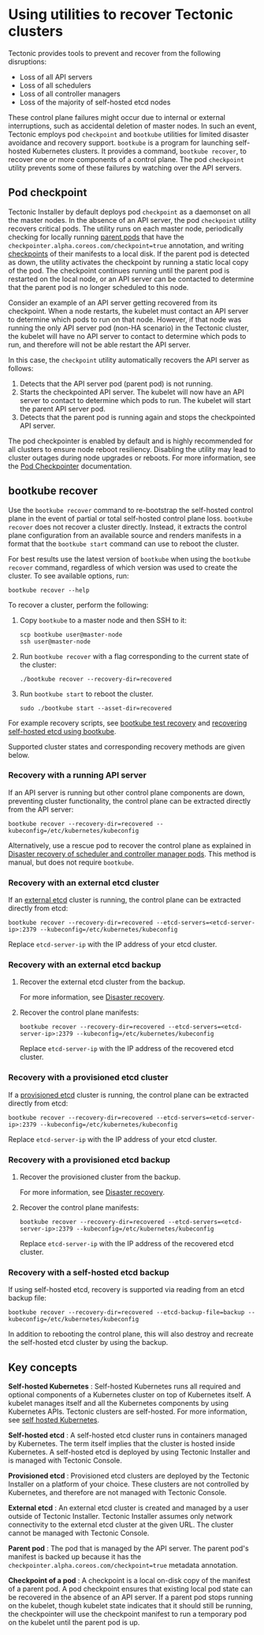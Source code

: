 # Using utilities to recover Tectonic clusters

Tectonic provides tools to prevent and recover from the following disruptions:

* Loss of all API servers
* Loss of all schedulers
* Loss of all controller managers
* Loss of the majority of self-hosted etcd nodes

These control plane failures might occur due to internal or external interruptions, such as accidental deletion of master nodes. In such an event, Tectonic employs pod `checkpoint` and `bootkube`  utilities for limited disaster avoidance and recovery support. `bootkube` is a program for launching self-hosted Kubernetes clusters. It provides a command, `bootkube recover`, to recover one or more components of a control plane. The pod `checkpoint` utility prevents some of these failures by watching over the API servers.

## Pod checkpoint

Tectonic Installer by default deploys pod `checkpoint` as a daemonset on all the master nodes. In the absence of an API server, the pod `checkpoint` utility recovers critical pods. The utility runs on each master node, periodically checking for locally running [parent pods][parent-pod] that have the `checkpointer.alpha.coreos.com/checkpoint=true` annotation, and writing [checkpoints][checkpoint] of their manifests to a local disk. If the parent pod is detected as down, the utility activates the checkpoint by running a static local copy of the pod. The checkpoint continues running until the parent pod is restarted on the local node, or an API server can be contacted to determine that the parent pod is no longer scheduled to this node.

Consider an example of an API server getting recovered from its checkpoint. When a node restarts, the kubelet must contact an API server to determine which pods to run on that node. However, if that node was running the only API server pod (non-HA scenario) in the Tectonic cluster, the kubelet will have no API server to contact to determine which pods to run, and therefore will not be able restart the API server.

In this case, the `checkpoint` utility automatically recovers the API server as follows:

1. Detects that the API server pod (parent pod) is not running.
2. Starts the checkpointed API server. The kubelet will now have an API server to contact to determine which pods to run. The kubelet will start the parent API server pod.
3. Detects that the parent pod is running again and stops the checkpointed API server.

The pod checkpointer is enabled by default and is highly recommended for all clusters to ensure node reboot resiliency. Disabling the utility may lead to cluster outages during node upgrades or reboots. For more information, see the [Pod Checkpointer][pod-checkpointer] documentation.

## bootkube recover

Use the `bootkube recover` command to re-bootstrap the self-hosted control plane in the event of partial or total self-hosted control plane loss. `bootkube recover` does not recover a cluster directly. Instead, it extracts the control plane configuration from an available source and renders manifests in a format that the `bootkube start` command can use to reboot the cluster.

For best results use the latest version of `bootkube` when using the `bootkube recover` command, regardless of which version was used to create the cluster. To see available options, run:

`bootkube recover --help`

To recover a cluster, perform the following:

1. Copy `bootkube` to a master node and then SSH to it:

     ```
     scp bootkube user@master-node
     ssh user@master-node
     ```

2. Run `bootkube recover` with a flag corresponding to the current state of the cluster:  

    `./bootkube recover --recovery-dir=recovered`

3. Run `bootkube start` to reboot the cluster.

    `sudo ./bootkube start --asset-dir=recovered`

For example recovery scripts, see [bootkube test recovery][bootkube-test-recovery] and [recovering self-hosted etcd using bootkube][bootkube-test-recovery-self-hosted-etcd].

Supported cluster states and corresponding recovery methods are given below.

### Recovery with a running API server

If an API server is running but other control plane components are down, preventing cluster functionality, the control plane can be extracted directly from the API server:

```
bootkube recover --recovery-dir=recovered --kubeconfig=/etc/kubernetes/kubeconfig
```
Alternatively, use a rescue pod to recover the control plane as explained in [Disaster recovery of scheduler and controller manager pods][controller-recovery]. This method is manual, but does not require `bootkube`.

### Recovery with an external etcd cluster

If an [external etcd][external-etcd] cluster is running, the control plane can be extracted directly from etcd:

```
bootkube recover --recovery-dir=recovered --etcd-servers=<etcd-server-ip>:2379 --kubeconfig=/etc/kubernetes/kubeconfig
```

Replace `etcd-server-ip` with the IP address of your etcd cluster.

### Recovery with an external etcd backup

1. Recover the external etcd cluster from the backup.

   For more information, see [Disaster recovery][disaster-recovery-etcd].

2. Recover the control plane manifests:

    ```
    bootkube recover --recovery-dir=recovered --etcd-servers=<etcd-server-ip>:2379 --kubeconfig=/etc/kubernetes/kubeconfig
    ```

    Replace `etcd-server-ip` with the IP address of the recovered etcd cluster.

### Recovery with a provisioned etcd cluster

If a [provisioned etcd][provisioned-etcd] cluster is running, the control plane can be extracted directly from etcd:

```
bootkube recover --recovery-dir=recovered --etcd-servers=<etcd-server-ip>:2379 --kubeconfig=/etc/kubernetes/kubeconfig
```

Replace `etcd-server-ip` with the IP address of your etcd cluster.

### Recovery with a provisioned etcd backup

1. Recover the provisioned cluster from the backup.

   For more information, see [Disaster recovery][disaster-recovery-etcd].

2. Recover the control plane manifests:

    ```
    bootkube recover --recovery-dir=recovered --etcd-servers=<etcd-server-ip>:2379 --kubeconfig=/etc/kubernetes/kubeconfig
    ```

    Replace `etcd-server-ip` with the IP address of the recovered etcd cluster.


### Recovery with a self-hosted etcd backup

If using self-hosted etcd, recovery is supported via reading from an etcd backup file:

```
bootkube recover --recovery-dir=recovered --etcd-backup-file=backup --kubeconfig=/etc/kubernetes/kubeconfig
```

In addition to rebooting the control plane, this will also destroy and recreate the self-hosted etcd cluster by using the backup.

## Key concepts

**Self-hosted Kubernetes** : Self-hosted Kubernetes runs all required and optional components of a Kubernetes cluster on top of Kubernetes itself. A kubelet manages itself and all the Kubernetes components by using Kubernetes APIs. Tectonic clusters are self-hosted. For more information, see [self hosted Kubernetes][self-hosted-kubernetes].

**Self-hosted etcd** : A self-hosted etcd cluster runs in containers managed by Kubernetes. The term itself implies that the cluster is hosted inside Kubernetes. A self-hosted etcd is deployed by using Tectonic Installer and is managed with Tectonic Console.

**Provisioned etcd** : Provisioned etcd clusters are deployed by the Tectonic Installer on a platform of your choice. These clusters are not controlled by Kubernetes, and therefore are not managed with Tectonic Console.

**External etcd** : An external etcd cluster is created and managed by a user outside of Tectonic Installer. Tectonic Installer assumes only network connectivity to the external etcd cluster at the given URL. The cluster cannot be managed with Tectonic Console.

**Parent pod** : The pod that is managed by the API server. The parent pod's manifest is backed up because it has the `checkpointer.alpha.coreos.com/checkpoint=true` metadata annotation.

**Checkpoint of a pod** : A checkpoint is a local on-disk copy of the manifest of a parent pod. A pod checkpoint ensures that existing local pod state can be recovered in the absence of an API server. If a parent pod stops running on the kubelet, though kubelet state indicates that it should still be running, the checkpointer will use the checkpoint manifest to run a temporary pod on the kubelet until the parent pod is up.


[pod-checkpointer]: https://github.com/kubernetes-incubator/bootkube/blob/master/cmd/checkpoint/README.md
[bootkube-test-recovery]: https://github.com/kubernetes-incubator/bootkube/blob/master/hack/multi-node/bootkube-test-recovery
[bootkube-test-recovery-self-hosted-etcd]: https://github.com/kubernetes-incubator/bootkube/blob/master/hack/multi-node/bootkube-test-recovery-self-hosted-etcd
[checkpoint]: #key-concepts
[self-hosted]: #key-concepts
[parent-pod]: #key-concepts
[external-etcd]: #key-concepts
[provisioned-etcd]: #key-concepts
[disaster-recovery-etcd]: https://coreos.com/etcd/docs/latest/op-guide/recovery.html
[self-hosted-kubernetes]: https://github.com/kubernetes/community/blob/master/contributors/design-proposals/self-hosted-kubernetes.md#what-is-self-hosted
[controller-recovery]: https://coreos.com/tectonic/docs/latest/troubleshooting/controller-recovery.html
